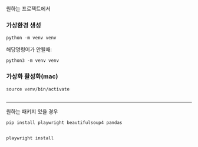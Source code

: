 <p>원하는 프로젝트에서</p>
<h3 id="가상환경-생성">가상환경 생성</h3>
<pre><code>python -m venv venv </code></pre><p>해당명령어가 안될때:</p>
<pre><code>python3 -m venv venv</code></pre><h3 id="가상화-활성화mac">가상화 활성화(mac)</h3>
<pre><code>source venv/bin/activate</code></pre><p><img alt="" src="https://velog.velcdn.com/images/kkikki/post/00a35f35-87b5-411e-a274-2d16a3430fbb/image.png" /></p>
<hr />
<p>원하는 패키지 있을 경우</p>
<pre><code>pip install playwright beautifulsoup4 pandas

playwright install</code></pre>